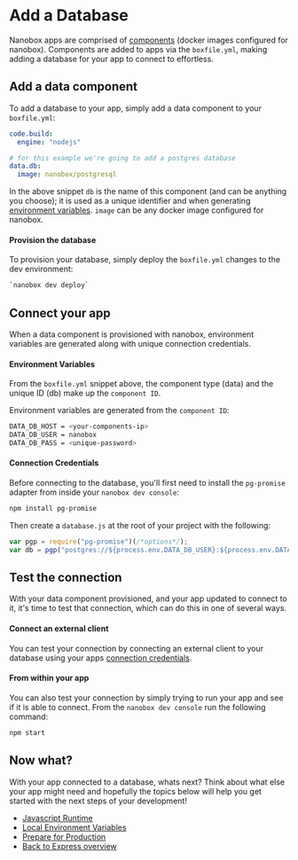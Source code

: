 # Add a Database
Nanobox apps are comprised of <a href="https://docs.nanobox.io/getting-started/add-components/" target="\_blank">components</a> (docker images configured for nanobox). Components are added to apps via the `boxfile.yml`, making adding a database for your app to connect to effortless.

## Add a data component
To add a database to your app, simply add a data component to your `boxfile.yml`:

```yaml
code.build:
  engine: "nodejs"

# for this example we're going to add a postgres database
data.db:
  image: nanobox/postgresql
```

In the above snippet `db` is the name of this component (and can be anything you choose); it is used as a unique identifier and when generating <a href="https://docs.nanobox.io/app-config/environment-variables/" target="\_blank">environment variables</a>. `image` can be any docker image configured for nanobox.

#### Provision the database
To provision your database, simply deploy the `boxfile.yml` changes to the dev environment:

```bash
`nanobox dev deploy`
```

## Connect your app
When a data component is provisioned with nanobox, environment variables are generated along with unique connection credentials.

#### Environment Variables
From the `boxfile.yml` snippet above, the component type (data) and the unique ID (db) make up the `component ID`.

Environment variables are generated from the `component ID`:

```bash
DATA_DB_HOST = <your-components-ip>
DATA_DB_USER = nanobox
DATA_DB_PASS = <unique-password>
```

#### Connection Credentials
Before connecting to the database, you'll first need to install the `pg-promise` adapter from inside your `nanobox dev console`:

```bash
npm install pg-promise
```

Then create a `database.js` at the root of your project with the following:

```js
var pgp = require("pg-promise")(/*options*/);
var db = pgp("postgres://${process.env.DATA_DB_USER}:${process.env.DATA_DB_PASS}@${process.env.DATA_DB_HOST}:${}/db");
```

## Test the connection
With your data component provisioned, and your app updated to connect to it, it's time to test that connection, which can do this in one of several ways.

#### Connect an external client
You can test your connection by connecting an external client to your database using your apps <a href="https://docs.nanobox.io/local-dev/managing-local-data/" target="\_blank">connection credentials</a>.

#### From within your app
You can also test your connection by simply trying to run your app and see if it is able to connect. From the `nanobox dev console` run the following command:

```bash
npm start
```

## Now what?
With your app connected to a database, whats next? Think about what else your app might need and hopefully the topics below will help you get started with the next steps of your development!

* [Javascript Runtime](/nodejs/express/next-steps/javascript-runtime)
* [Local Environment Variables](/nodejs/express/next-steps/local-evars)
* [Prepare for Production](/nodejs/express/production/configure-express)
* [Back to Express overview](/nodejs/express)
